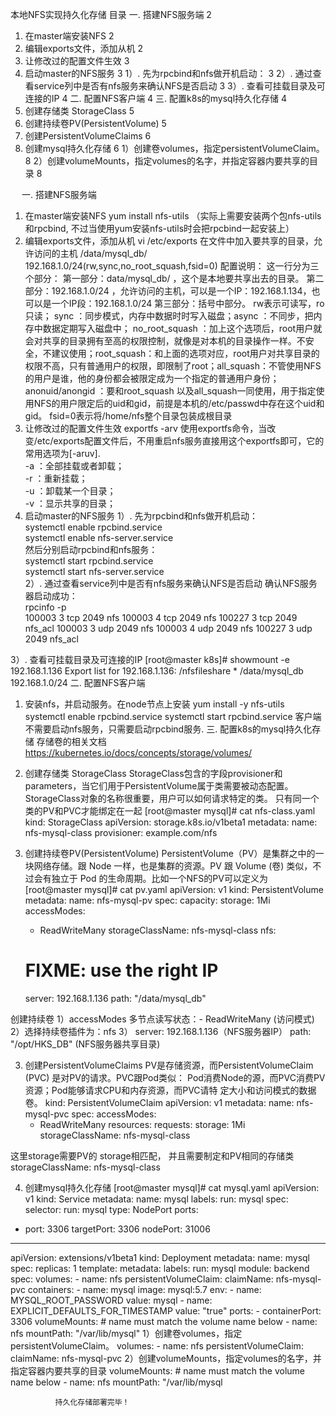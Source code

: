 本地NFS实现持久化存储
目录
一.	搭建NFS服务端	2
1.	在master端安装NFS	2
2.	编辑exports文件，添加从机	2
3.	让修改过的配置文件生效	3
4. 启动master的NFS服务	3
1）. 先为rpcbind和nfs做开机启动：	3
2）. 通过查看service列中是否有nfs服务来确认NFS是否启动	3
3）. 查看可挂载目录及可连接的IP	4
二.	配置NFS客户端	4
三.	配置k8s的mysql持久化存储	4
1.	创建存储类 StorageClass	5
2.	创建持续卷PV(PersistentVolume)	5
3.	创建PersistentVolumeClaims	6
4. 创建mysql持久化存储	6
1）创建卷volumes，指定persistentVolumeClaim。	8
2）创建volumeMounts，指定volumes的名字，并指定容器内要共享的目录	8


 
一.	搭建NFS服务端
1.	在master端安装NFS
yum install nfs-utils
（实际上需要安装两个包nfs-utils和rpcbind, 不过当使用yum安装nfs-utils时会把rpcbind一起安装上）
2.	编辑exports文件，添加从机
vi /etc/exports
在文件中加入要共享的目录，允许访问的主机
/data/mysql_db/ 192.168.1.0/24(rw,sync,no_root_squash,fsid=0)
配置说明：
这一行分为三个部分：
第一部分：data/mysql_db/ ，这个是本地要共享出去的目录。
第二部分：192.168.1.0/24 ，允许访问的主机，可以是一个IP：192.168.1.134，也可以是一个IP段：192.168.1.0/24
第三部分：括号中部分。
rw表示可读写，ro只读；
sync ：同步模式，内存中数据时时写入磁盘；async ：不同步，把内存中数据定期写入磁盘中；
no_root_squash ：加上这个选项后，root用户就会对共享的目录拥有至高的权限控制，就像是对本机的目录操作一样。不安全，不建议使用；root_squash：和上面的选项对应，root用户对共享目录的权限不高，只有普通用户的权限，即限制了root；all_squash：不管使用NFS的用户是谁，他的身份都会被限定成为一个指定的普通用户身份；
anonuid/anongid ：要和root_squash 以及all_squash一同使用，用于指定使用NFS的用户限定后的uid和gid，前提是本机的/etc/passwd中存在这个uid和gid。
fsid=0表示将/home/nfs整个目录包装成根目录
3.	让修改过的配置文件生效
exportfs -arv
使用exportfs命令，当改变/etc/exports配置文件后，不用重启nfs服务直接用这个exportfs即可，它的常用选项为[-aruv].     
-a ：全部挂载或者卸载；      
-r ：重新挂载；      
-u ：卸载某一个目录；      
-v ：显示共享的目录；
4. 启动master的NFS服务
1）. 先为rpcbind和nfs做开机启动：    
systemctl enable rpcbind.service    
systemctl enable nfs-server.service    
然后分别启动rpcbind和nfs服务：   
systemctl start rpcbind.service    
systemctl start nfs-server.service    
2）. 通过查看service列中是否有nfs服务来确认NFS是否启动
确认NFS服务器启动成功：   
rpcinfo -p   
    100003    3   tcp   2049  nfs
    100003    4   tcp   2049  nfs
    100227    3   tcp   2049  nfs_acl
    100003    3   udp   2049  nfs
    100003    4   udp   2049  nfs
    100227    3   udp   2049  nfs_acl 

3）. 查看可挂载目录及可连接的IP
[root@master k8s]# showmount -e 192.168.1.136
Export list for 192.168.1.136:
/nfsfileshare  *
/data/mysql_db 192.168.1.0/24
二.	配置NFS客户端
1.	安装nfs，并启动服务。在node节点上安装
yum install -y nfs-utils
systemctl enable rpcbind.service
systemctl start rpcbind.service
客户端不需要启动nfs服务，只需要启动rpcbind服务.
三.	配置k8s的mysql持久化存储
存储卷的相关文档
https://kubernetes.io/docs/concepts/storage/volumes/
1.	创建存储类 StorageClass
StorageClass包含的字段provisioner和parameters，当它们用于PersistentVolume属于类需要被动态配置。
StorageClass对象的名称很重要，用户可以如何请求特定的类。
只有同一个类的PV和PVC才能绑定在一起
[root@master mysql]# cat nfs-class.yaml 
kind: StorageClass
apiVersion: storage.k8s.io/v1beta1
metadata:
  name: nfs-mysql-class
provisioner: example.com/nfs

2.	创建持续卷PV(PersistentVolume)
PersistentVolume（PV）是集群之中的一块网络存储。跟 Node 一样，也是集群的资源。PV 跟 Volume (卷) 类似，不过会有独立于 Pod 的生命周期。比如一个NFS的PV可以定义为
[root@master mysql]# cat pv.yaml 
apiVersion: v1
kind: PersistentVolume
metadata:
  name: nfs-mysql-pv
spec:
  capacity:
    storage: 1Mi
  accessModes:
    - ReadWriteMany
  storageClassName: nfs-mysql-class
  nfs:
    # FIXME: use the right IP
    server: 192.168.1.136
path: "/data/mysql_db"

创建持续卷
1）accessModes 多节点读写状态：- ReadWriteMany (访问模式)
2）选择持续卷插件为：nfs
3） server: 192.168.1.136（NFS服务器IP）
    path: "/opt/HKS_DB"   (NFS服务器共享目录)

3.	创建PersistentVolumeClaims
PV是存储资源，而PersistentVolumeClaim (PVC) 是对PV的请求。PVC跟Pod类似：
Pod消费Node的源，而PVC消费PV资源；Pod能够请求CPU和内存资源，而PVC请特
定大小和访问模式的数据卷。
kind: PersistentVolumeClaim
apiVersion: v1
metadata:
  name: nfs-mysql-pvc
spec:
  accessModes:
    - ReadWriteMany
  resources:
    requests:
      storage: 1Mi
  storageClassName: nfs-mysql-class

这里storage需要PV的 storage相匹配，
并且需要制定和PV相同的存储类  storageClassName: nfs-mysql-class


4. 创建mysql持久化存储
[root@master mysql]# cat mysql.yaml 
apiVersion: v1
kind: Service
metadata:
  name: mysql
  labels:
    run: mysql
spec:
  selector:
    run: mysql
  type: NodePort
  ports:
  - port: 3306
    targetPort: 3306
    nodePort: 31006
      
---
apiVersion: extensions/v1beta1
kind: Deployment
metadata:
  name: mysql
spec:
  replicas: 1
  template:
    metadata:
      labels:
        run: mysql
        module: backend
    spec:
      volumes:
      - name: nfs
        persistentVolumeClaim:
          claimName: nfs-mysql-pvc
      containers:
      - name: mysql
        image: mysql:5.7
        env:
        - name: MYSQL_ROOT_PASSWORD
          value: mysql
        - name: EXPLICIT_DEFAULTS_FOR_TIMESTAMP
          value: "true"
        ports:
        - containerPort: 3306
        volumeMounts:
            # name must match the volume name below
            - name: nfs
              mountPath: "/var/lib/mysql"
1）创建卷volumes，指定persistentVolumeClaim。
      volumes:
      - name: nfs
        persistentVolumeClaim:
          claimName: nfs-mysql-pvc
2）创建volumeMounts，指定volumes的名字，并指定容器内要共享的目录
        volumeMounts:
            # name must match the volume name below
            - name: nfs
              mountPath: "/var/lib/mysql

              持久化存储部署完毕！

